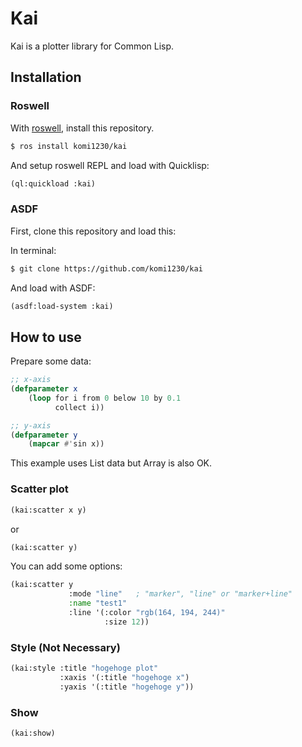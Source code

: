 # Kai

Kai is a plotter library for Common Lisp.

## Installation

### Roswell

With [roswell](https://github.com/roswell/roswell), install this repository.

```bash
$ ros install komi1230/kai
```

And setup roswell REPL and load with Quicklisp:

```lisp
(ql:quickload :kai)
```

### ASDF

First, clone this repository and load this:

In terminal:

```bash
$ git clone https://github.com/komi1230/kai
```

And load with ASDF:

```lisp
(asdf:load-system :kai)
```

## How to use

Prepare some data:

```lisp
;; x-axis
(defparameter x
    (loop for i from 0 below 10 by 0.1
          collect i))

;; y-axis
(defparameter y
    (mapcar #'sin x))
```

This example uses List data but Array is also OK.

### Scatter plot

```lisp
(kai:scatter x y)
```

or

```lisp
(kai:scatter y)
```

You can add some options:

```lisp
(kai:scatter y
             :mode "line"   ; "marker", "line" or "marker+line"
             :name "test1"
             :line '(:color "rgb(164, 194, 244)"
                     :size 12))
```

### Style (Not Necessary)

```lisp
(kai:style :title "hogehoge plot"
           :xaxis '(:title "hogehoge x")
           :yaxis '(:title "hogehoge y"))
```

### Show

```lisp
(kai:show)
```
